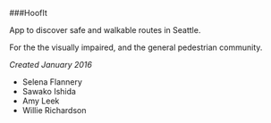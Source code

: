 ###HoofIt

App to discover safe and walkable routes in Seattle.

For the the visually impaired, and the general pedestrian community.

*Created January 2016*
* Selena Flannery
* Sawako Ishida
* Amy Leek
* Willie Richardson

